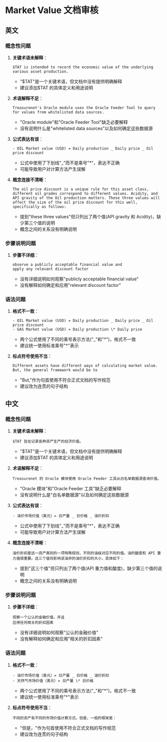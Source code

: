 # Market Value 文档审核

## 英文

### 概念性问题

1. **关键术语未解释**：

   ```
   $TAT is intended to record the economic value of the underlying various asset production.
   ```

   - "$TAT"是一个关键术语，但文档中没有提供明确解释
   - 建议添加$TAT 的具体定义和用途说明

2. **术语解释不足**：

   ```
   Treasurenet's Oracle module uses the Oracle Feeder Tool to query for values from whitelisted data sources.
   ```

   - "Oracle module"和"Oracle Feeder Tool"缺乏必要解释
   - 没有说明什么是"whitelisted data sources"以及如何确定这些数据源

3. **公式表达有误**：

   ```
   - OIL Market value (USD) = Daily production _ Daily price _ Oil price discount
   ```

   - 公式中使用了下划线"_"而不是乘号"*"，表达不正确
   - 可能导致用户对计算方法产生误解

4. **概念连接不清晰**：
   ```
   The oil price discount is a unique rule for this asset class, different oil grades correspond to different values. Acidity, and API gravity of the Oil production matters. These three values will affect the size of the oil price discount for this well, specifically as follows:
   ```
   - 提到"these three values"但只列出了两个值(API gravity 和 Acidity)，缺少第三个值的说明
   - 概念之间的关系没有明确说明

### 步骤说明问题

1. **步骤不详细**：
   ```
   observe a publicly acceptable financial value and
   apply any relevant discount factor
   ```
   - 没有详细说明如何观察"publicly acceptable financial value"
   - 没有解释如何确定和应用"relevant discount factor"

### 语法问题

1. **格式不一致**：

   ```
   - OIL Market value (USD) = Daily production _ Daily price _ Oil price discount
   - GAS Market value (USD) = Daily production \* Daily price
   ```

   - 两个公式使用了不同的乘号表示方法("_"和"*")，格式不一致
   - 建议统一使用标准乘号"*"表示

2. **标点符号使用不当**：
   ```
   Different assets have different ways of calculating market value. But, the general framework would be to
   ```
   - "But,"作为句首使用不符合正式文档的写作规范
   - 建议改为连贯的句子结构

## 中文

### 概念性问题

1. **关键术语未解释**：

   ```
   $TAT 旨在记录各种资产生产的经济价值。
   ```

   - "$TAT"是一个关键术语，但文档中没有提供明确解释
   - 建议添加$TAT 的具体定义和用途说明

2. **术语解释不足**：

   ```
   Treasurenet 的 Oracle 模块使用 Oracle Feeder 工具从白名单数据源查询价值。
   ```

   - "Oracle 模块"和"Oracle Feeder 工具"缺乏必要解释
   - 没有说明什么是"白名单数据源"以及如何确定这些数据源

3. **公式表达有误**：

   ```
   - 油价市场价值（美元）= 日产量 _ 日价格 _ 油价折扣
   ```

   - 公式中使用了下划线"_"而不是乘号"*"，表达不正确
   - 可能导致用户对计算方法产生误解

4. **概念连接不清晰**：
   ```
   油价折扣是这一资产类别的一项特殊规则，不同的油级对应不同的值。油的酸度和 API 重力值很重要。这三个值将影响该油井的油价折扣的大小，具体如下：
   ```
   - 提到"这三个值"但只列出了两个值(API 重力值和酸度)，缺少第三个值的说明
   - 概念之间的关系没有明确说明

### 步骤说明问题

1. **步骤不详细**：
   ```
   观察一个公认的金融价值，并且
   应用任何相关的折扣因素
   ```
   - 没有详细说明如何观察"公认的金融价值"
   - 没有解释如何确定和应用"相关的折扣因素"

### 语法问题

1. **格式不一致**：

   ```
   - 油价市场价值（美元）= 日产量 _ 日价格 _ 油价折扣
   - 天然气市场价值（美元）= 日产量 \* 日价格
   ```

   - 两个公式使用了不同的乘号表示方法("_"和"*")，格式不一致
   - 建议统一使用标准乘号"*"表示

2. **标点符号使用不当**：
   ```
   不同的资产有不同的市场价值计算方式。但是，一般的框架是：
   ```
   - "但是，"作为句首使用不符合正式文档的写作规范
   - 建议改为连贯的句子结构